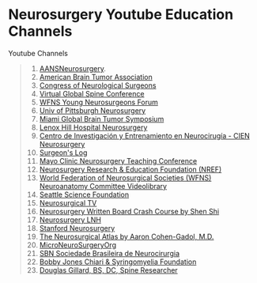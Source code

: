 # Neurosurgery Youtube Education Channels
Youtube Channels 
> 1. [AANSNeurosurgery](https://www.youtube.com/user/AANSNeurosurgery). <br>
> 2. [American Brain Tumor Association](https://www.youtube.com/user/ABTA2720/videos)  <br>
> 3. [Congress of Neurological Surgeons](https://www.youtube.com/user/cnsvideolibrary/videos) <br>
> 4. [Virtual Global Spine Conference](https://www.youtube.com/channel/UCt1rrySlIL87Rtx5vdxxQ3w) <br>
> 5. [WFNS Young Neurosurgeons Forum](https://www.youtube.com/channel/UCPaus-zelGWzOytjx-eAXHg/videos) <br>
> 6. [Univ of Pittsburgh Neurosurgery](https://www.youtube.com/channel/UCawRhKROPdiQOCG5oetlEOw) <br>
> 7. [Miami Global Brain Tumor Symposium](https://www.youtube.com/channel/UCk8xDA5Nul_0kFa2L_aOIZw) <br>
> 8. [Lenox Hill Hospital Neurosurgery](https://www.youtube.com/channel/UCqO6aZ8KQOS0DfSHjT6Kwaw/videos) <br>
> 9. [Centro de Investigación y Entrenamiento en Neurocirugía - CIEN Neurosurgery](https://www.youtube.com/channel/UCeoarBVuV8n_SrAtQ8Icc1Q) <br>
> 10. [Surgeon's Log](https://www.youtube.com/channel/UCvG4yWZBggegY7MvKIOW4sQ) <br>
> 11. [Mayo Clinic Neurosurgery Teaching Conference](https://www.youtube.com/watch?v=sP6v54hdOjQ) <br>
> 12. [ Neurosurgery Research & Education Foundation (NREF)](https://www.youtube.com/user/NREFvideos) <br> 
> 13. [World Federation of Neurosurgical Societies (WFNS) Neuroanatomy Committee Videolibrary](https://www.youtube.com/channel/UCvMRufu7rEnrIFlbWHScE5A)  <br> 
> 14. [Seattle Science Foundation](https://www.youtube.com/channel/UChIIig54yF9aQYvpWGe1DPg) <br> 
> 15. [Neurosurgical TV](https://www.youtube.com/channel/UCHgiK6pxv2IIkfZK9BscCfA) <br> 
> 16. [Neurosurgery Written Board Crash Course by Shen Shi](https://www.youtube.com/channel/UC6PKe1zsjLRBkhUCgu4dbFA/featured) <br> 
> 17. [Neurosurgery LNH](https://www.youtube.com/channel/UCul0u-cVv9a_OjFaR2J5ENA/featured) <br> 
> 18. [Stanford Neurosurgery](https://www.youtube.com/channel/UC5tMuURBuQV6gYNgEL6ucpg/videos) <br> 
> 19. [The Neurosurgical Atlas by Aaron Cohen-Gadol, M.D.](https://www.youtube.com/user/acohenmd/videos) <br> 
> 20. [MicroNeuroSurgeryOrg](https://www.youtube.com/user/MicroNeuroSurgeryOrg/featured) <br> 
> 21. [SBN Sociedade Brasileira de Neurocirurgia](https://www.youtube.com/channel/UCEYFCL9TeTvvrxuyosGS9Ow/featured) <br> 
> 22. [Bobby Jones Chiari & Syringomyelia Foundation](https://www.youtube.com/user/CSFinfo2007/videos) <br>
> 23. [Douglas Gillard, BS, DC, Spine Researcher](https://www.youtube.com/channel/UCtxPv-QQZObi-vPLYswLC3g/videos) <br>

